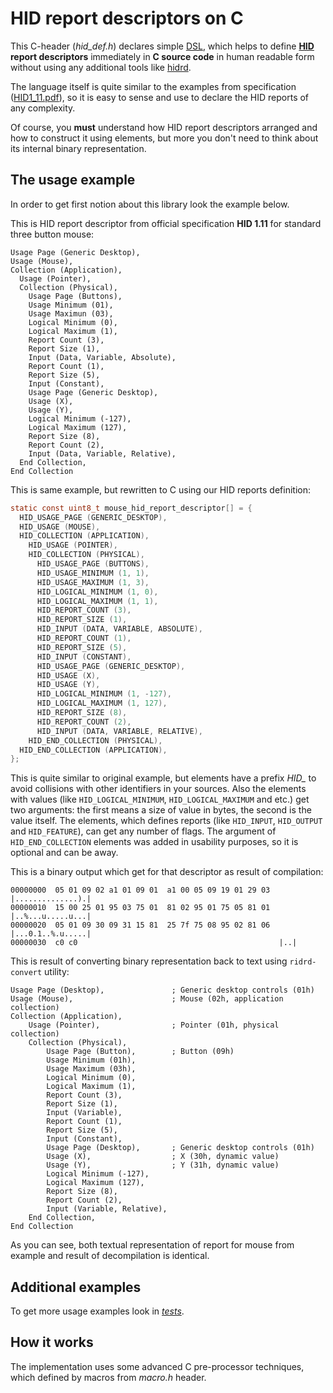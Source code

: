 # HID report descriptors on C

This C-header (*hid_def.h*) declares simple [DSL](https://en.wikipedia.org/wiki/Domain-specific_language), which helps to define **[HID](https://en.wikipedia.org/wiki/USB_HID) report descriptors** immediately in **C source code** in human readable form without using any additional tools like [hidrd](https://github.com/DIGImend/hidrd).

The language itself is quite similar to the examples from specification ([HID1_11.pdf](https://www.usb.org/developers/hidpage/HID1_11.pdf)), so it is easy to sense and use to declare the HID reports of any complexity.

Of course, you **must** understand how HID report descriptors arranged and how to construct it using elements, but more you don't need to think about its internal binary representation.

## The usage example

In order to get first notion about this library look the example below.

This is HID report descriptor from official specification **HID 1.11** for standard three button mouse:

```
Usage Page (Generic Desktop),
Usage (Mouse),
Collection (Application),
  Usage (Pointer),
  Collection (Physical),
    Usage Page (Buttons),
    Usage Minimum (01),
    Usage Maximun (03),
    Logical Minimum (0),
    Logical Maximum (1),
    Report Count (3),
    Report Size (1),
    Input (Data, Variable, Absolute),
    Report Count (1),
    Report Size (5),
    Input (Constant),
    Usage Page (Generic Desktop),
    Usage (X),
    Usage (Y),
    Logical Minimum (-127),
    Logical Maximum (127),
    Report Size (8),
    Report Count (2),
    Input (Data, Variable, Relative),
  End Collection,
End Collection
```

This is same example, but rewritten to C using our HID reports definition:

```C
static const uint8_t mouse_hid_report_descriptor[] = {
  HID_USAGE_PAGE (GENERIC_DESKTOP),
  HID_USAGE (MOUSE),
  HID_COLLECTION (APPLICATION),
    HID_USAGE (POINTER),
    HID_COLLECTION (PHYSICAL),
      HID_USAGE_PAGE (BUTTONS),
      HID_USAGE_MINIMUM (1, 1),
      HID_USAGE_MAXIMUM (1, 3),
      HID_LOGICAL_MINIMUM (1, 0),
      HID_LOGICAL_MAXIMUM (1, 1),
      HID_REPORT_COUNT (3),
      HID_REPORT_SIZE (1),
      HID_INPUT (DATA, VARIABLE, ABSOLUTE),
      HID_REPORT_COUNT (1),
      HID_REPORT_SIZE (5),
      HID_INPUT (CONSTANT),
      HID_USAGE_PAGE (GENERIC_DESKTOP),
      HID_USAGE (X),
      HID_USAGE (Y),
      HID_LOGICAL_MINIMUM (1, -127),
      HID_LOGICAL_MAXIMUM (1, 127),
      HID_REPORT_SIZE (8),
      HID_REPORT_COUNT (2),
      HID_INPUT (DATA, VARIABLE, RELATIVE),
    HID_END_COLLECTION (PHYSICAL),
  HID_END_COLLECTION (APPLICATION),
};
```

This is quite similar to original example, but elements have a prefix *HID_* to avoid collisions with other identifiers in your sources. Also the elements with values (like `HID_LOGICAL_MINIMUM`, `HID_LOGICAL_MAXIMUM` and etc.) get two arguments: the first means a size of value in bytes, the second is the value itself. The elements, which defines reports (like `HID_INPUT`, `HID_OUTPUT` and `HID_FEATURE`), can get any number of flags. The argument of `HID_END_COLLECTION` elements was added in usability purposes, so it is optional and can be away.

This is a binary output which get for that descriptor as result of compilation:

```
00000000  05 01 09 02 a1 01 09 01  a1 00 05 09 19 01 29 03  |..............).|
00000010  15 00 25 01 95 03 75 01  81 02 95 01 75 05 81 01  |..%...u.....u...|
00000020  05 01 09 30 09 31 15 81  25 7f 75 08 95 02 81 06  |...0.1..%.u.....|
00000030  c0 c0                                             |..|
```

This is result of converting binary representation back to text using `ridrd-convert` utility:

```
Usage Page (Desktop),               ; Generic desktop controls (01h)
Usage (Mouse),                      ; Mouse (02h, application collection)
Collection (Application),
    Usage (Pointer),                ; Pointer (01h, physical collection)
    Collection (Physical),
        Usage Page (Button),        ; Button (09h)
        Usage Minimum (01h),
        Usage Maximum (03h),
        Logical Minimum (0),
        Logical Maximum (1),
        Report Count (3),
        Report Size (1),
        Input (Variable),
        Report Count (1),
        Report Size (5),
        Input (Constant),
        Usage Page (Desktop),       ; Generic desktop controls (01h)
        Usage (X),                  ; X (30h, dynamic value)
        Usage (Y),                  ; Y (31h, dynamic value)
        Logical Minimum (-127),
        Logical Maximum (127),
        Report Size (8),
        Report Count (2),
        Input (Variable, Relative),
    End Collection,
End Collection
```

As you can see, both textual representation of report for mouse from example and result of decompilation is identical.

## Additional examples

To get more usage examples look in *[tests](test/hid_def.c)*.

## How it works

The implementation uses some advanced C pre-processor techniques, which defined by macros from *macro.h* header.
